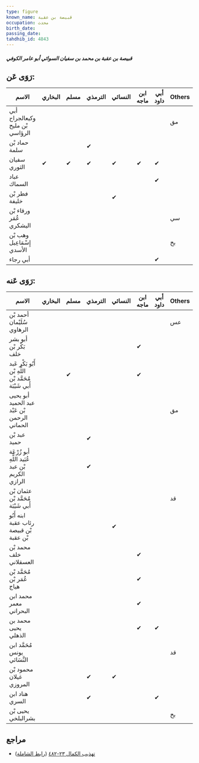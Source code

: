 ```yaml
---
type: figure
known_name: قبيصة بن عقبة
occupation: محدث
birth_date:
passing_date:
tahdhib_id: 4843
---
```

##### قبيصة بن عقبة بن محمد بن سفيان السوائي أبو عامر الكوفي

## رَوَى عَن:
| الاسم                           | البخاري | مسلم | الترمذي | النسائي | ابن ماجه | أبي داود | Others |
| ------------------------------- | ------- | ---- | ------- | ------- | -------- | -------- | ------ |
| أبي وكيعالجراح بْن مليح الرؤاسي |         |      |         |         |          |          | مق     |
| حماد بْن سلمة                   |         |      | ✔       |         |          |          |        |
| سفيان الثوري                    | ✔       | ✔    | ✔       | ✔       | ✔        | ✔        |        |
| عباد السماك                     |         |      |         |         |          | ✔        |        |
| فطر بْن خليفة                   |         |      |         | ✔       |          |          |        |
| ورقاء بْن عُمَر اليشكري         |         |      |         |         |          |          | سي     |
| وهب بْن إِسْمَاعِيل الأسدي      |         |      |         |         |          |          | بخ     |
| أبي رجاء                        |         |      |         |         |          | ✔        |        |
## رَوَى عَنه:
| الاسم                                                  | البخاري | مسلم | الترمذي | النسائي | ابن ماجه | أبي داود | Others |
| ------------------------------------------------------ | ------- | ---- | ------- | ------- | -------- | -------- | ------ |
| أحمد بْن سُلَيْمان الرهاوي                             |         |      |         |         |          |          | عس     |
| أبو بشر بَكْر بْن خلف                                  |         |      |         |         | ✔        |          |        |
| أَبُو بَكْر عَبد اللَّهِ بْن مُحَمَّد بْن أَبي شَيْبَة |         | ✔    |         |         | ✔        |          |        |
| أبو يحيى عبد الحميد بْن عَبْد الرحمن الحماني           |         |      |         |         |          |          | مق     |
| عبد بْن حميد                                           |         |      | ✔       |         |          |          |        |
| أبو زُرْعَة عُبَيد اللَّهِ بْن عبد الكريم الرازي       |         |      | ✔       |         |          |          |        |
| عثمان بْن مُحَمَّد بْن أَبي شَيْبَة                    |         |      |         |         |          |          | قد     |
| ابنه أَبُو رئاب عقبة بْن قبيصة بْن عقبة                |         |      |         | ✔       |          |          |        |
| محمد بْن خلف العسقلاني                                 |         |      |         |         | ✔        |          |        |
| مُحَمَّد بْن عُمَر بْن هياج                            |         |      |         |         | ✔        |          |        |
| محمد ابن معمر البحراني                                 |         |      |         |         | ✔        |          |        |
| محمد بن يحيى الذهلي                                    |         |      |         |         | ✔        | ✔        |        |
| مُحَمَّد ابن يونس النَّسَائي                           |         |      |         |         |          |          | قد     |
| محمود بْن غيلان المروزي                                |         |      | ✔       | ✔       |          |          |        |
| هناد ابن السري                                         |         |      | ✔       |         |          | ✔        |        |
| يحيى بْن بشرالبلخي                                     |         |      |         |         |          |          | بخ     |
## مراجع
- [تهذيب الكمال ٢٣-٤٨٢](obsidian://open?vault=Tahdhib-al-Kamal&file=Figures/٤٨٤٣-قبيصة%20بن%20عقبة%20بن%20محمد%20بن%20سفيان%20السوائي%20أبو%20عامر%20الكوفي) ([رابط الشاملة](https://shamela.ws/book/3722/12369))